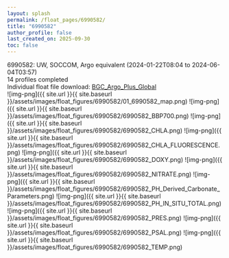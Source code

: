 ```yaml
---
layout: splash
permalink: /float_pages/6990582/
title: "6990582"
author_profile: false
last_created_on: 2025-09-30
toc: false
---
```

 
6990582: UW, SOCCOM, Argo equivalent (2024-01-22T08:04 to 2024-06-04T03:57)\
14 profiles completed\
Individual float file download: [BGC_Argo_Plus_Global](https://ftp.soest.hawaii.edu/bgc_argo_plus/Individual_Floats/outliers_removed/6990582_Sprof_processed.nc)\
![img-png]({{ site.url }}{{ site.baseurl }}/assets/images/float_figures/6990582/01_6990582_map.png)
![img-png]({{ site.url }}{{ site.baseurl }}/assets/images/float_figures/6990582/6990582_BBP700.png)
![img-png]({{ site.url }}{{ site.baseurl }}/assets/images/float_figures/6990582/6990582_CHLA.png)
![img-png]({{ site.url }}{{ site.baseurl }}/assets/images/float_figures/6990582/6990582_CHLA_FLUORESCENCE.png)
![img-png]({{ site.url }}{{ site.baseurl }}/assets/images/float_figures/6990582/6990582_DOXY.png)
![img-png]({{ site.url }}{{ site.baseurl }}/assets/images/float_figures/6990582/6990582_NITRATE.png)
![img-png]({{ site.url }}{{ site.baseurl }}/assets/images/float_figures/6990582/6990582_PH_Derived_Carbonate_Parameters.png)
![img-png]({{ site.url }}{{ site.baseurl }}/assets/images/float_figures/6990582/6990582_PH_IN_SITU_TOTAL.png)
![img-png]({{ site.url }}{{ site.baseurl }}/assets/images/float_figures/6990582/6990582_PRES.png)
![img-png]({{ site.url }}{{ site.baseurl }}/assets/images/float_figures/6990582/6990582_PSAL.png)
![img-png]({{ site.url }}{{ site.baseurl }}/assets/images/float_figures/6990582/6990582_TEMP.png)
